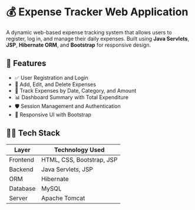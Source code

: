 # 💰 Expense Tracker Web Application

A dynamic web-based expense tracking system that allows users to register, log in, and manage their daily expenses. Built using **Java Servlets**, **JSP**, **Hibernate ORM**, and **Bootstrap** for responsive design.

## 🚀 Features

- ✅ User Registration and Login
- 💸 Add, Edit, and Delete Expenses
- 📅 Track Expenses by Date, Category, and Amount
- 📊 Dashboard Summary with Total Expenditure
- 🛡️ Session Management and Authentication
- 🎨 Responsive UI with Bootstrap

## 🧑‍💻 Tech Stack

| Layer            | Technology Used               |
|------------------|-------------------------------|
| Frontend         | HTML, CSS, Bootstrap, JSP     |
| Backend          | Java Servlets, JSP            |
| ORM              | Hibernate                     |
| Database         | MySQL                         |
| Server           | Apache Tomcat                 |


